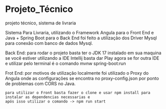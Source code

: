 # Projeto_Técnico
 projeto técnico, sistema de livraria

 Sistema Para Livraria, utilizando o Framework Angula para o Front End e Java + Spring Boot para o Back End
 foi feito a utilização dos Driver Mysql para conexão com banco de dados Mysql.


 Back End:
    para rodar o projeto basta ter o JDK 17 instalado em sua maquina se você estiver utilizando a IDE Intellij basta dar Play
    agora se for outra IDE e utilizar pelo terminal é o comando mvnw spring-boot:run


 Frot End:
    por motivos de utilização localmente foi utilizado o Proxy do Angula onde as configurações se encontra no proxy-config.json
    por ponto de problemas com CORS no Java.

    para utilizar o Front basta fazer o clone e usar npm install para instalar as dependencias necessarias e 
    após isso utilizar o comando -> npm run start
